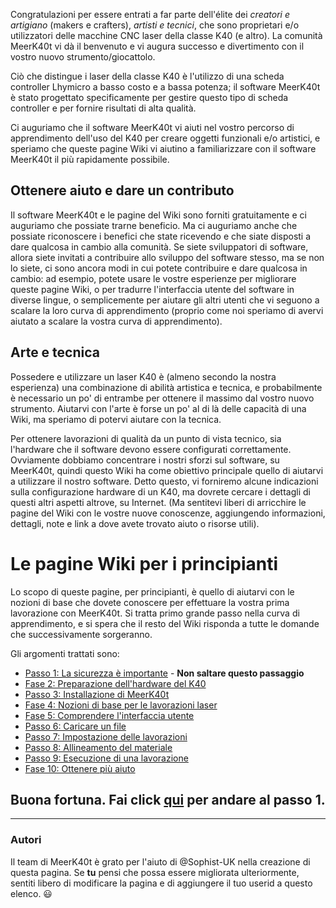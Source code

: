 Congratulazioni per essere entrati a far parte dell'élite dei _creatori e artigiano_ (makers e crafters), _artisti e tecnici_, che sono proprietari e/o utilizzatori delle macchine CNC laser della classe K40 (e altro). La comunità MeerK40t vi dà il benvenuto e vi augura successo e divertimento con il vostro nuovo strumento/giocattolo.

Ciò che distingue i laser della classe K40 è l'utilizzo di una scheda controller Lhymicro a basso costo e a bassa potenza; il software MeerK40t è stato progettato specificamente per gestire questo tipo di scheda controller e per fornire risultati di alta qualità.

Ci auguriamo che il software MeerK40t vi aiuti nel vostro percorso di apprendimento dell'uso del K40 per creare oggetti funzionali e/o artistici, e speriamo che queste pagine Wiki vi aiutino a familiarizzare con il software MeerK40t il più rapidamente possibile.

## Ottenere aiuto e dare un contributo
Il software MeerK40t e le pagine del Wiki sono forniti gratuitamente e ci auguriamo che possiate trarne beneficio. Ma ci auguriamo anche che possiate riconoscere i benefici che state ricevendo e che siate disposti a dare qualcosa in cambio alla comunità. Se siete sviluppatori di software, allora siete invitati a contribuire allo sviluppo del software stesso, ma se non lo siete, ci sono ancora modi in cui potete contribuire e dare qualcosa in cambio: ad esempio, potete usare le vostre esperienze per migliorare queste pagine Wiki, o per tradurre l'interfaccia utente del software in diverse lingue, o semplicemente per aiutare gli altri utenti che vi seguono a scalare la loro curva di apprendimento (proprio come noi speriamo di avervi aiutato a scalare la vostra curva di apprendimento).

## Arte e tecnica
Possedere e utilizzare un laser K40 è (almeno secondo la nostra esperienza) una combinazione di abilità artistica e tecnica, e probabilmente è necessario un po' di entrambe per ottenere il massimo dal vostro nuovo strumento. Aiutarvi con l'arte è forse un po' al di là delle capacità di una Wiki, ma speriamo di potervi aiutare con la tecnica.

Per ottenere lavorazioni di qualità da un punto di vista tecnico, sia l'hardware che il software devono essere configurati correttamente. Ovviamente dobbiamo concentrare i nostri sforzi sul software, su MeerK40t, quindi questo Wiki ha come obiettivo principale quello di aiutarvi a utilizzare il nostro software. Detto questo, vi forniremo alcune indicazioni sulla configurazione hardware di un K40, ma dovrete cercare i dettagli di questi altri aspetti altrove, su Internet. (Ma sentitevi liberi di arricchire le pagine del Wiki con le vostre nuove conoscenze, aggiungendo informazioni, dettagli, note e link a dove avete trovato aiuto o risorse utili). 

# Le pagine Wiki per i principianti
Lo scopo di queste pagine, per principianti, è quello di aiutarvi con le nozioni di base che dovete conoscere per effettuare la vostra prima lavorazione con MeerK40t. Si tratta primo grande passo nella curva di apprendimento, e si spera che il resto del Wiki risponda a tutte le domande che successivamente sorgeranno.

Gli argomenti trattati sono:

* [Passo 1: La sicurezza è importante](./Principianti:-1.-Questioni-di-Sicurezza) - **Non saltare questo passaggio**
* [Fase 2: Preparazione dell'hardware del K40](./Pprincipianti:-2.-Preparazione-Hw-K40)
* [Passo 3: Installazione di MeerK40t](./Principianti:-3.-Installazione-MeerK40t)
* [Fase 4: Nozioni di base per le lavorazioni laser](./Principianti:-4.-Basi-lavorazioni-laser)
* [Fase 5: Comprendere l'interfaccia utente](./Principianti:-5.-Interfaccia-utente)
* [Passo 6: Caricare un file](./Principianti:-6.-Caricare-un-file)
* [Passo 7: Impostazione delle lavorazioni](./Principianti:-7.-Impostazione-delle-Lavorazioni)
* [Passo 8: Allineamento del materiale](./Principianti:-8.-Allineamento-del-materiale)
* [Passo 9: Esecuzione di una lavorazione](./Principianti:-9.-Esecuzione-una-lavorazione)
* [Fase 10: Ottenere più aiuto](./Principianti:-10.-ottenere-più-aiuto)

## Buona fortuna. Fai click [qui](./Principianti:-1.-Safety-matters) per andare al passo 1.

---
### Autori
Il team di MeerK40t è grato per l'aiuto di @Sophist-UK nella creazione di questa pagina. Se **tu** pensi che possa essere migliorata ulteriormente, sentiti libero di modificare la pagina e di aggiungere il tuo userid a questo elenco. 😃

